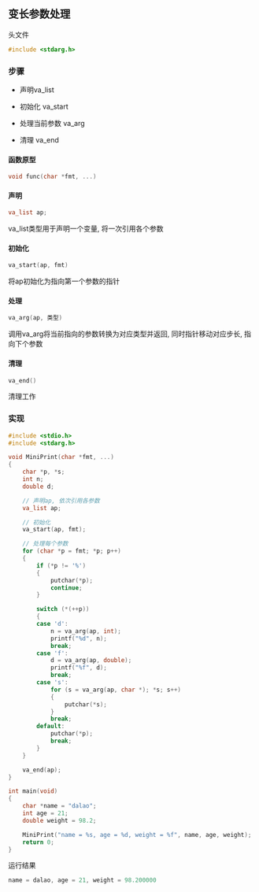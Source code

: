 <!--
 * @Description: 
 * @Version: 1.0
 * @Author: daLao
 * @Email: dalao@xxx.com
 * @Date: 2022-10-26 19:55:27
 * @LastEditors: daLao
 * @LastEditTime: 2022-12-12 23:48:17
-->

## 变长参数处理

头文件

```c
#include <stdarg.h>
```

### 步骤

- 声明va_list

- 初始化 va_start

- 处理当前参数 va_arg

- 清理 va_end


#### 函数原型

```c++
void func(char *fmt, ...)
```

#### 声明

```c++
va_list ap;
```

va_list类型用于声明一个变量, 将一次引用各个参数


#### 初始化

```c++
va_start(ap, fmt)
```

将ap初始化为指向第一个参数的指针


#### 处理

```c++
va_arg(ap, 类型)
```

调用va_arg将当前指向的参数转换为对应类型并返回, 同时指针移动对应步长, 指向下个参数


#### 清理

```c++
va_end()
```

清理工作


### 实现

```c++
#include <stdio.h>
#include <stdarg.h>

void MiniPrint(char *fmt, ...)
{
    char *p, *s;
    int n;
    double d;

    // 声明ap, 依次引用各参数
    va_list ap;

    // 初始化
    va_start(ap, fmt);

    // 处理每个参数
    for (char *p = fmt; *p; p++)
    {
        if (*p != '%')
        {
            putchar(*p);
            continue;
        }

        switch (*(++p))
        {
        case 'd':
            n = va_arg(ap, int);
            printf("%d", n);
            break;
        case 'f':
            d = va_arg(ap, double);
            printf("%f", d);
            break;
        case 's':
            for (s = va_arg(ap, char *); *s; s++)
            {
                putchar(*s);
            }
            break;
        default:
            putchar(*p);
            break;
        }
    }

    va_end(ap);
}

int main(void)
{
    char *name = "dalao";
    int age = 21;
    double weight = 98.2;

    MiniPrint("name = %s, age = %d, weight = %f", name, age, weight);
    return 0;
}
```

运行结果

```c++
name = dalao, age = 21, weight = 98.200000
```